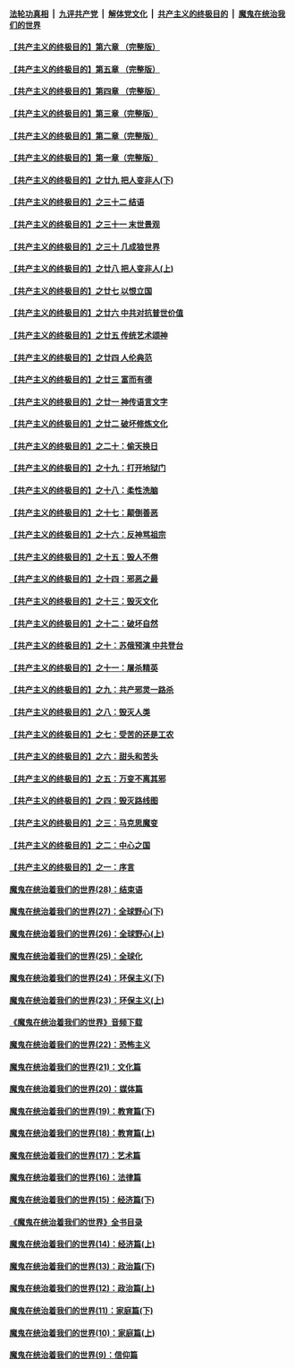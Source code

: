 ####  [法轮功真相](../../../../basic/blob/master/README.md?t=05092201) &nbsp;|&nbsp; [九评共产党](../../../../9ping.md/blob/master/README.md?t=05092201) &nbsp;|&nbsp; [解体党文化](../../../../jtdwh.md/blob/master/README.md?t=05092201)  &nbsp;|&nbsp; [共产主义的终极目的](../../../../gczydzjmd.md/blob/master/README.md?t=05092201) &nbsp;|&nbsp; [魔鬼在统治我们的世界](../../../../mgztzwmdsj.md/blob/master/README.md?t=05092201) 

#### [【共产主义的终极目的】第六章 （完整版）](../pages/nsc422/n11428913.md?t=05092201) 

#### [【共产主义的终极目的】第五章 （完整版）](../pages/nsc422/n11428912.md?t=05092201) 

#### [【共产主义的终极目的】第四章 （完整版）](../pages/nsc422/n11428907.md?t=05092201) 

#### [【共产主义的终极目的】第三章（完整版）](../pages/nsc422/n11428848.md?t=05092201) 

#### [【共产主义的终极目的】第二章（完整版）](../pages/nsc422/n11428831.md?t=05092201) 

#### [【共产主义的终极目的】第一章（完整版）](../pages/nsc422/n11417651.md?t=05092201) 

#### [【共产主义的终极目的】之廿九 把人变非人(下)](../pages/nsc422/n11344140.md?t=05092201) 

#### [【共产主义的终极目的】之三十二 结语](../pages/nsc422/n11360535.md?t=05092201) 

#### [【共产主义的终极目的】之三十一 末世景观](../pages/nsc422/n11351129.md?t=05092201) 

#### [【共产主义的终极目的】之三十 几成狼世界](../pages/nsc422/n11348280.md?t=05092201) 

#### [【共产主义的终极目的】之廿八 把人变非人(上)](../pages/nsc422/n11340492.md?t=05092201) 

#### [【共产主义的终极目的】之廿七 以恨立国](../pages/nsc422/n11336944.md?t=05092201) 

#### [【共产主义的终极目的】之廿六 中共对抗普世价值](../pages/nsc422/n11324785.md?t=05092201) 

#### [【共产主义的终极目的】之廿五 传统艺术颂神](../pages/nsc422/n11296396.md?t=05092201) 

#### [【共产主义的终极目的】之廿四 人伦典范](../pages/nsc422/n11296397.md?t=05092201) 

#### [【共产主义的终极目的】之廿三 富而有德](../pages/nsc422/n11283598.md?t=05092201) 

#### [【共产主义的终极目的】之廿一 神传语言文字](../pages/nsc422/n11263265.md?t=05092201) 

#### [【共产主义的终极目的】之廿二 破坏修炼文化](../pages/nsc422/n11245728.md?t=05092201) 

#### [【共产主义的终极目的】之二十：偷天换日](../pages/nsc422/n11238846.md?t=05092201) 

#### [【共产主义的终极目的】之十九：打开地狱门](../pages/nsc422/n11206376.md?t=05092201) 

#### [【共产主义的终极目的】之十八：柔性洗脑](../pages/nsc422/n11199994.md?t=05092201) 

#### [【共产主义的终极目的】之十七：颠倒善恶](../pages/nsc422/n11179782.md?t=05092201) 

#### [【共产主义的终极目的】之十六：反神骂祖宗](../pages/nsc422/n11166798.md?t=05092201) 

#### [【共产主义的终极目的】之十五：毁人不倦](../pages/nsc422/n11166792.md?t=05092201) 

#### [【共产主义的终极目的】之十四：邪恶之最](../pages/nsc422/n11150249.md?t=05092201) 

#### [【共产主义的终极目的】之十三：毁灭文化](../pages/nsc422/n11135227.md?t=05092201) 

#### [【共产主义的终极目的】之十二：破坏自然](../pages/nsc422/n11135214.md?t=05092201) 

#### [【共产主义的终极目的】之十：苏俄预演 中共登台](../pages/nsc422/n11118424.md?t=05092201) 

#### [【共产主义的终极目的】之十一：屠杀精英](../pages/nsc422/n11118442.md?t=05092201) 

#### [【共产主义的终极目的】之九：共产邪灵一路杀](../pages/nsc422/n11114139.md?t=05092201) 

#### [【共产主义的终极目的】之八：毁灭人类](../pages/nsc422/n11108503.md?t=05092201) 

#### [【共产主义的终极目的】之七：受苦的还是工农](../pages/nsc422/n11101809.md?t=05092201) 

#### [【共产主义的终极目的】之六：甜头和苦头](../pages/nsc422/n11096971.md?t=05092201) 

#### [【共产主义的终极目的】之五：万变不离其邪](../pages/nsc422/n11091285.md?t=05092201) 

#### [【共产主义的终极目的】之四：毁灭路线图](../pages/nsc422/n11086284.md?t=05092201) 

#### [【共产主义的终极目的】之三：马克思魔变](../pages/nsc422/n11061941.md?t=05092201) 

#### [【共产主义的终极目的】之二：中心之国](../pages/nsc422/n11047728.md?t=05092201) 

#### [【共产主义的终极目的】之一：序言](../pages/nsc422/n11086077.md?t=05092201) 

#### [魔鬼在统治着我们的世界(28)：结束语](../pages/nsc422/n10936246.md?t=05092201) 

#### [魔鬼在统治着我们的世界(27)：全球野心(下)](../pages/nsc422/n10928319.md?t=05092201) 

#### [魔鬼在统治着我们的世界(26)：全球野心(上)](../pages/nsc422/n10900318.md?t=05092201) 

#### [魔鬼在统治着我们的世界(25)：全球化](../pages/nsc422/n10788205.md?t=05092201) 

#### [魔鬼在统治着我们的世界(24)：环保主义(下)](../pages/nsc422/n10695307.md?t=05092201) 

#### [魔鬼在统治着我们的世界(23)：环保主义(上)](../pages/nsc422/n10688613.md?t=05092201) 

#### [《魔鬼在统治着我们的世界》音频下载](../pages/nsc422/n10635553.md?t=05092201) 

#### [魔鬼在统治着我们的世界(22)：恐怖主义](../pages/nsc422/n10614727.md?t=05092201) 

#### [魔鬼在统治着我们的世界(21)：文化篇](../pages/nsc422/n10597706.md?t=05092201) 

#### [魔鬼在统治着我们的世界(20)：媒体篇](../pages/nsc422/n10586579.md?t=05092201) 

#### [魔鬼在统治着我们的世界(19)：教育篇(下)](../pages/nsc422/n10564808.md?t=05092201) 

#### [魔鬼在统治着我们的世界(18)：教育篇(上)](../pages/nsc422/n10526970.md?t=05092201) 

#### [魔鬼在统治着我们的世界(17)：艺术篇](../pages/nsc422/n10499093.md?t=05092201) 

#### [魔鬼在统治着我们的世界(16)：法律篇](../pages/nsc422/n10485969.md?t=05092201) 

#### [魔鬼在统治着我们的世界(15)：经济篇(下)](../pages/nsc422/n10469975.md?t=05092201) 

#### [《魔鬼在统治着我们的世界》全书目录](../pages/nsc422/n10464261.md?t=05092201) 

#### [魔鬼在统治着我们的世界(14)：经济篇(上)](../pages/nsc422/n10457370.md?t=05092201) 

#### [魔鬼在统治着我们的世界(13)：政治篇(下)](../pages/nsc422/n10448270.md?t=05092201) 

#### [魔鬼在统治着我们的世界(12)：政治篇(上)](../pages/nsc422/n10444576.md?t=05092201) 

#### [魔鬼在统治着我们的世界(11)：家庭篇(下)](../pages/nsc422/n10440961.md?t=05092201) 

#### [魔鬼在统治着我们的世界(10)：家庭篇(上)](../pages/nsc422/n10435448.md?t=05092201) 

#### [魔鬼在统治着我们的世界(9)：信仰篇](../pages/nsc422/n10432159.md?t=05092201) 

